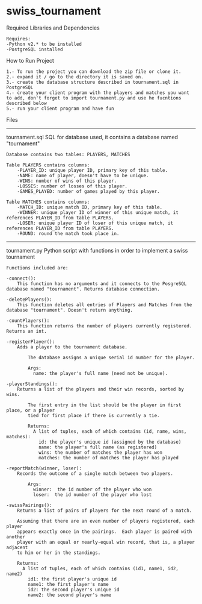 # swiss_tournament

Required Libraries and Dependencies

    Requires: 
    -Python v2.* to be installed
    -PostgreSQL installed

How to Run Project

    1.- To run the project you can download the zip file or clone it.
    2.- expand it / go to the directory it is saved on.
    3.- create the database structure described in tournament.sql in PostgreSQL
    4.- create your client program with the players and matches you want to add, don't forget to import tournament.py and use he fucntions described below
    5.- run your client program and have fun

Files

--------------------------
tournament.sql
    SQL for database used, it contains a database named "tournament"
    
    Database contains two tables: PLAYERS, MATCHES
    
    Table PLAYERS contains columns:
        -PLAYER_ID: unique player ID, primary key of this table.
        -NAME: name of player, doesn't have to be unique.
        -WINS: number of wins of this player.
        -LOSSES: number of losses of this player.
        -GAMES_PLAYED: number of games played by this player.
    
    Table MATCHES contains columns:
        -MATCH_ID: unique match ID, primary key of this table.
        -WINNER: unique player ID of winner of this unique match, it references PLAYER_ID from table PLAYERS.
        -LOSER: unique player ID of loser of this unique match, it references PLAYER_ID from table PLAYERS.
        -ROUND: round the match took place in.


--------------------------
tournament.py
    Python script with functions in order to implement a swiss tournament
    
    Functions included are:
    
    -connect(): 
        This function has no arguments and it connects to the PosgreSQL database named "tournament". Returns database connection.
    
    -deletePlayers(): 
        This function deletes all entries of Players and Matches from the database "tournament". Doesn't return anything.
     
    -countPlayers(): 
        This function returns the number of players currently registered. Returns an int.
    
    -registerPlayer():
        Adds a player to the tournament database.
          
            The database assigns a unique serial id number for the player.
          
            Args:
              name: the player's full name (need not be unique).
    
    -playerStandings():
        Returns a list of the players and their win records, sorted by wins.
        
            The first entry in the list should be the player in first place, or a player
            tied for first place if there is currently a tie.
        
            Returns:
              A list of tuples, each of which contains (id, name, wins, matches):
                id: the player's unique id (assigned by the database)
                name: the player's full name (as registered)
                wins: the number of matches the player has won
                matches: the number of matches the player has played
    
    -reportMatch(winner, loser):
        Records the outcome of a single match between two players.
        
            Args:
              winner:  the id number of the player who won
              loser:  the id number of the player who lost
    
    -swissPairings():
        Returns a list of pairs of players for the next round of a match.
      
        Assuming that there are an even number of players registered, each player
        appears exactly once in the pairings.  Each player is paired with another
        player with an equal or nearly-equal win record, that is, a player adjacent
        to him or her in the standings.
      
        Returns:
          A list of tuples, each of which contains (id1, name1, id2, name2)
            id1: the first player's unique id
            name1: the first player's name
            id2: the second player's unique id
            name2: the second player's name
